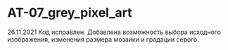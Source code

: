 # AT-07_grey_pixel_art
26.11.2021
Код исправлен. Добавлена возможность выбора исходного изображения, изменения размера мозаики и градации серого.
